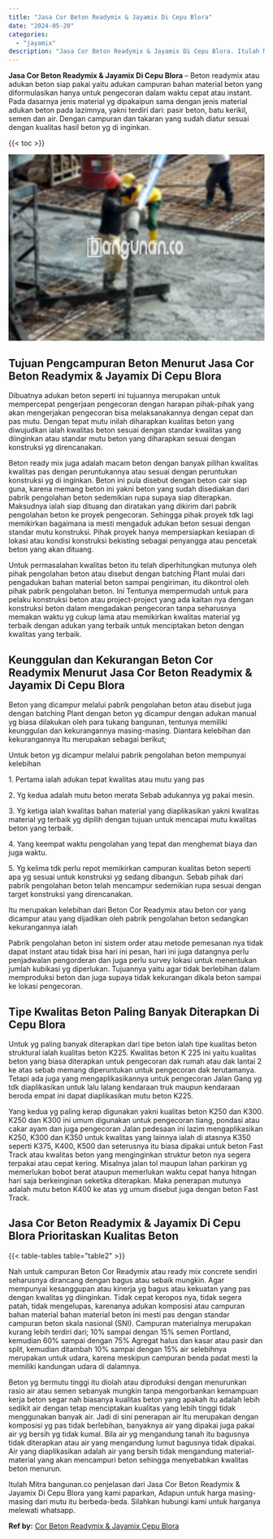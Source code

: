 ```yaml
---
title: "Jasa Cor Beton Readymix & Jayamix Di Cepu Blora"
date: "2024-05-20"
categories: 
  - "jayamix"
description: "Jasa Cor Beton Readymix & Jayamix Di Cepu Blora. Itulah Mitra bangunan.co penjelasan dari Jasa Cor Beton Readymix & Jayamix Di Cepu Blora yang kami paparkan,..."
---
```


**Jasa Cor Beton Readymix & Jayamix Di Cepu Blora** – Beton readymix atau adukan beton siap pakai yaitu adukan campuran bahan material beton yang diformulasikan hanya untuk pengecoran dalam waktu cepat atau instant. Pada dasarnya jenis material yg dipakaipun sama dengan jenis material adukan beton pada lazimnya, yakni terdiri dari: pasir beton, batu kerikil, semen dan air. Dengan campuran dan takaran yang sudah diatur sesuai dengan kualitas hasil beton yg di inginkan.

{{< toc >}}

![Jasa Cor Beton Readymix & Jayamix Di Cepu Blora](/images/jasa-cor-readymix-44.png)

## Tujuan Pengcampuran Beton Menurut Jasa Cor Beton Readymix & Jayamix Di Cepu Blora

Dibuatnya adukan beton seperti ini tujuannya merupakan untuk mempercepat pengerjaan pengecoran dengan harapan pihak-pihak yang akan mengerjakan pengecoran bisa melaksanakannya dengan cepat dan pas mutu. Dengan tepat mutu inilah diharapkan kualitas beton yang diwujudkan ialah kwalitas beton sesuai dengan standar kwalitas yang diinginkan atau standar mutu beton yang diharapkan sesuai dengan konstruksi yg direncanakan.

Beton ready mix juga adalah macam beton dengan banyak pilihan kwalitas kwalitas pas dengan peruntukannya atau sesuai dengan peruntukan konstruksi yg di inginkan. Beton ini pula disebut dengan beton cair siap guna, karena memang beton ini yakni beton yang sudah disediakan dari pabrik pengolahan beton sedemikian rupa supaya siap diterapkan. Maksudnya ialah siap dituang dan diratakan yang dikirim dari pabrik pengolahan beton ke proyek pengecoran. Sehingga pihak proyek tdk lagi memikirkan bagaimana ia mesti mengaduk adukan beton sesuai dengan standar mutu konstruksi. Pihak proyek hanya mempersiapkan kesiapan di lokasi atau kondisi konstruksi bekisting sebagai penyangga atau pencetak beton yang akan dituang.

Untuk permasalahan kwalitas beton itu telah diperhitungkan mutunya oleh pihak pengolahan beton atau disebut dengan batching Plant mulai dari pengadukan bahan material beton sampai pengiriman, itu dikontrol oleh pihak pabrik pengolahan beton. Ini Tentunya mempermudah untuk para pelaku konstruksi beton atau project-project yang ada kaitan nya dengan konstruksi beton dalam mengadakan pengecoran tanpa seharusnya memakan waktu yg cukup lama atau memikirkan kwalitas material yg terbaik dengan adukan yang terbaik untuk menciptakan beton dengan kwalitas yang terbaik.

## Keunggulan dan Kekurangan Beton Cor Readymix Menurut Jasa Cor Beton Readymix & Jayamix Di Cepu Blora

Beton yang dicampur melalui pabrik pengolahan beton atau disebut juga dengan batching Plant dengan beton yg dicampur dengan adukan manual yg biasa dilakukan oleh para tukang bangunan, tentunya memiliki keunggulan dan kekurangannya masing-masing. Diantara kelebihan dan kekurangannya Itu merupakan sebagai berikut;

Untuk beton yg dicampur melalui pabrik pengolahan beton mempunyai kelebihan

1\. Pertama ialah adukan tepat kwalitas atau mutu yang pas

2\. Yg kedua adalah mutu beton merata Sebab adukannya yg pakai mesin.

3\. Yg ketiga ialah kwalitas bahan material yang diaplikasikan yakni kwalitas material yg terbaik yg dipilih dengan tujuan untuk mencapai mutu kwalitas beton yang terbaik.

4\. Yang keempat waktu pengolahan yang tepat dan menghemat biaya dan juga waktu.

5\. Yg kelima tdk perlu repot memikirkan campuran kualitas beton seperti apa yg sesuai untuk konstruksi yg sedang dibangun. Sebab pihak dari pabrik pengolahan beton telah mencampur sedemikian rupa sesuai dengan target konstruksi yang direncanakan.

Itu merupakan kelebihan dari Beton Cor Readymix atau beton cor yang dicampur atau yang dijadikan oleh pabrik pengolahan beton sedangkan kekurangannya ialah

Pabrik pengolahan beton ini sistem order atau metode pemesanan nya tidak dapat instant atau tidak bisa hari ini pesan, hari ini juga datangnya perlu penjadwalan pengorderan dan juga perlu survey lokasi untuk menentukan jumlah kubikasi yg diperlukan. Tujuannya yaitu agar tidak berlebihan dalam memproduksi beton dan juga supaya tidak kekurangan dikala beton sampai ke lokasi pengecoran.

## Tipe Kwalitas Beton Paling Banyak Diterapkan Di Cepu Blora

Untuk yg paling banyak diterapkan dari tipe beton ialah tipe kualitas beton struktural ialah kualitas beton K225. Kwalitas beton K 225 ini yaitu kualitas beton yang biasa diterapkan untuk pengecoran dak rumah atau dak lantai 2 ke atas sebab memang diperuntukan untuk pengecoran dak terutamanya. Tetapi ada juga yang mengaplikasikannya untuk pengecoran Jalan Gang yg tdk diaplikasikan untuk lalu lalang kendaraan truk maupun kendaraan beroda empat ini dapat diaplikasikan mutu beton K225.

Yang kedua yg paling kerap digunakan yakni kualitas beton K250 dan K300. K250 dan K300 ini umum digunakan untuk pengecoran tiang, pondasi atau cakar ayam dan juga pengecoran Jalan pedesaan ini lazim mengaplikasikan K250, K300 dan K350 untuk kwalitas yang lainnya ialah di atasnya K350 seperti K375, K400, K500 dan seterusnya itu biasa dipakai untuk beton Fast Track atau kwalitas beton yang menginginkan struktur beton nya segera terpakai atau cepat kering. Misalnya jalan tol maupun lahan parkiran yg memerlukan bobot berat ataupun memerlukan waktu cepat hanya hitngan hari saja berkeinginan seketika diterapkan. Maka penerapan mutunya adalah mutu beton K400 ke atas yg umum disebut juga dengan beton Fast Track.

## Jasa Cor Beton Readymix & Jayamix Di Cepu Blora Prioritaskan Kualitas Beton

{{< table-tables table="table2" >}}

Nah untuk campuran Beton Cor Readymix atau ready mix concrete sendiri seharusnya dirancang dengan bagus atau sebaik mungkin. Agar mempunyai kesanggupan atau kinerja yg bagus atau kekuatan yang pas dengan kwalitas yg diinginkan. Tidak cepat keropos nya, tidak segera patah, tidak mengelupas, karenanya adukan komposisi atau campuran bahan material bahan material beton ini mesti pas dengan standar campuran beton skala nasional (SNI). Campuran materialnya merupakan kurang lebih terdiri dari; 10% sampai dengan 15% semen Portland, kemudian 60% sampai dengan 75% Agregat halus dan kasar atau pasir dan split, kemudian ditambah 10% sampai dengan 15% air selebihnya merupakan untuk udara, karena meskipun campuran benda padat mesti Ia memiliki kandungan udara di dalamnya.

Beton yg bermutu tinggi itu diolah atau diproduksi dengan menurunkan rasio air atau semen sebanyak mungkin tanpa mengorbankan kemampuan kerja beton segar nah biasanya kualitas beton yang apakah itu adalah lebih sedikit air dengan tetap menciptakan kualitas yang lebih tinggi tidak menggunakan banyak air. Jadi di sini penerapan air Itu merupakan dengan komposisi yg pas tidak berlebihan, banyaknya air yang dipakai juga pakai air yg bersih yg tidak kumal. Bila air yg mengandung tanah itu bagusnya tidak diterapkan atau air yang mengandung lumut bagusnya tidak dipakai. Air yang diaplikasikan adalah air yang bersih tidak mengandung material-material yang akan mencampuri beton sehingga menyebabkan kwalitas beton menurun.

Itulah Mitra bangunan.co penjelasan dari Jasa Cor Beton Readymix & Jayamix Di Cepu Blora yang kami paparkan, Adapun untuk harga masing-masing dari mutu itu berbeda-beda. Silahkan hubungi kami untuk harganya melewati whatsapp.

**Ref by:** [Cor Beton Readymix & Jayamix Cepu Blora](https://id.wikipedia.org/wiki/Cor)
